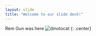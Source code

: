 ```yaml
---
layout: slide
title: "Welcome to our slide deck!"
---
```


Rem Gun was here
![dinotocat](https://octodex.github.com/images/dinotocat.png)
{: .center}
